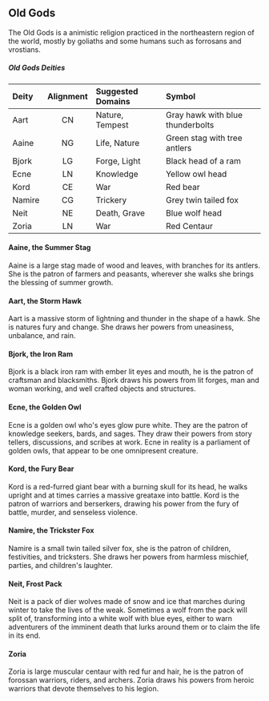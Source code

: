 ## Old Gods
The Old Gods is a animistic religion practiced in the northeastern region of the world, mostly by goliaths and some humans such as forrosans and vrostians.


<div class='wide'>

##### Old Gods Deities
| Deity  | Alignment | Suggested Domains | Symbol                  |
|:-------|:--:|:----------------|:---------------------------------|
| Aart   | CN | Nature, Tempest | Gray hawk with blue thunderbolts |
| Aaine  | NG | Life, Nature    | Green stag with tree antlers     |
| Bjork  | LG | Forge, Light    | Black head of a ram              |
| Ecne   | LN | Knowledge       | Yellow owl head                  |
| Kord   | CE | War             | Red bear                         |
| Namire | CG | Trickery        | Grey twin tailed fox             |
| Neit   | NE | Death, Grave    | Blue wolf head                   |
| Zoria  | LN | War             | Red Centaur                      |

</div>

#### Aaine, the Summer Stag
Aaine is a large stag made of wood and leaves, with branches for its antlers. She is the patron of farmers and peasants, wherever she walks she brings the blessing of summer growth.


#### Aart, the Storm Hawk
Aart is a massive storm of lightning and thunder in the shape of a hawk. She is natures fury and change. She draws her powers from uneasiness, unbalance, and rain.


#### Bjork, the Iron Ram
Bjork is a black iron ram with ember lit eyes and mouth, he is the patron of craftsman and blacksmiths. Bjork draws his powers from lit forges, man and woman working, and well crafted objects and structures.


#### Ecne, the Golden Owl
Ecne is a golden owl who's eyes glow pure white. They are the patron of knowledge seekers, bards, and sages. They draw their powers from story tellers, discussions, and scribes at work. Ecne in reality is a parliament of golden owls, that appear to be one omnipresent creature.


#### Kord, the Fury Bear
Kord is a red-furred giant bear with a burning skull for its head, he walks upright and at times carries a massive greataxe into battle. Kord is the patron of warriors and berserkers, drawing his power from the fury of battle, murder, and senseless violence.


#### Namire, the Trickster Fox
Namire is a small twin tailed silver fox, she is the patron of children, festivities, and tricksters. She draws her powers from harmless mischief, parties, and children's laughter.


#### Neit, Frost Pack
Neit is a pack of dier wolves made of snow and ice that marches during winter to take the lives of the weak. Sometimes a wolf from the pack will split of, transforming into a white wolf with blue eyes, either to warn adventurers of the imminent death that lurks around them or to claim the life in its end.


#### Zoria
Zoria is large muscular centaur with red fur and hair, he is the patron of forossan warriors, riders, and archers. Zoria draws his powers from heroic warriors that devote themselves to his legion.